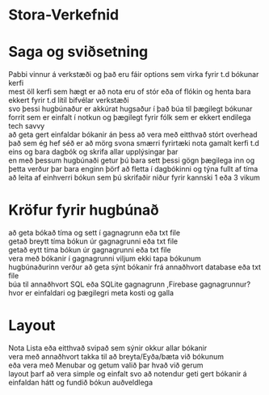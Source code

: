 # Stora-Verkefnid

# Saga og sviðsetning
Pabbi vinnur á verkstæði og það eru fáir options sem virka fyrir t.d bókunar kerfi<br>
mest öll kerfi sem hægt er að nota eru of stór eða of flókin og henta bara ekkert fyrir t.d lítil bifvélar verkstæði<br>
svo þessi hugbúnaður er akkúrat hugsaður í það búa til þægilegt bókunar forrit sem er einfalt í notkun og þægilegt fyrir fólk sem er ekkert endilega tech savvy<br>
að geta gert einfaldar bókanir án þess að vera með eitthvað stórt overhead<br>
það sem ég hef séð er að mörg svona smærri fyrirtæki nota gamalt kerfi t.d eins og bara dagbók og skrifa allar upplýsingar þar<br>
en með þessum hugbúnaði getur þú bara sett þessi gögn þægilega inn og þetta verður þar bara enginn þörf að fletta í dagbókinni og týna fullt af tíma að leita af einhverri bókun sem þú skrifaðir niður fyrir kannski 1 eða 3 vikum

# Kröfur fyrir hugbúnað
að geta bókað tíma og sett í gagnagrunn eða txt file<br>
getað breytt tíma bókun úr gagnagrunni eða txt file<br>
getað eytt tíma bókun úr gagnagrunni eða txt file<br>
vera með bókanir í gagnagrunni viljum ekki tapa bókunum<br>
hugbúnaðurinn verður að geta sýnt bókanir frá annaðhvort database eða txt file<br>
búa til annaðhvort SQL eða SQLite gagnagrunn ,Firebase gagnagrunnur? hvor er einfaldari og þægilegri meta kosti og galla <br>

# Layout
Nota Lista eða eitthvað svipað sem sýnir okkur allar bókanir <br>
vera með annaðhvort takka til að breyta/Eyða/bæta við bókunum <br>
eða vera með Menubar og getum valið þar hvað við gerum <br>
layout þarf að vera simple og einfalt svo að notendur geti gert bókanir á einfaldan hátt og fundið bókun auðveldlega <br>

